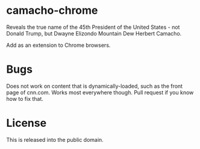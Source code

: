 # camacho-chrome

Reveals the true name of the 45th President of the United States - not Donald Trump, but Dwayne Elizondo Mountain Dew Herbert Camacho.

Add as an extension to Chrome browsers.

# Bugs

Does not work on content that is dynamically-loaded, such as the front page of cnn.com. Works most everywhere though. Pull request if you know how to fix that.

# License

This is released into the public domain.
